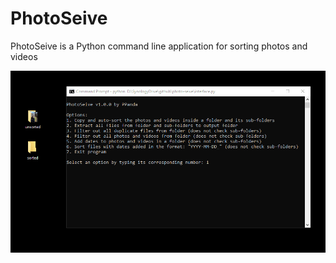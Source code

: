 # PhotoSeive
PhotoSeive is a Python command line application for sorting photos and videos

![PhotoSeive Demo GIF](demo.gif)
